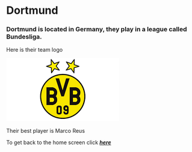 # Dortmund

### **Dortmund** is located in Germany, they play in a league called Bundesliga.

Here is their team logo 

![Dortmund Logo](resources/images/Dortmund.image.png)

Their best player is Marco Reus


To get back to the home screen click ***[here](README.markdown)***